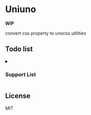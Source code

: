 # Uniuno

**WIP**

convert css property to unocss utilities

## Todo list

<details>

<summary>

### Support List

</summary>

- [ ] Layout
- [ ] Flexbox & Grid
- [ ] Spacing
- [x] Sizing
  - [x] Width
  - [x] Min-Width
  - [x] Max-Width
  - [x] Height
  - [x] Min-Height
  - [x] Max-Height
- [ ] Typography
- [ ] Backgrounds
  - [x] Background Attachment
  - [x] Background Clip
  - [x] Background Color
  - [x] Background Origin
  - [x] Background Position
  - [x] Background Repeat
  - [x] Background Size
  - [x] Background Image
  - [ ] Gradient Color Stops
- [ ] Borders
  - [x] Border Radius
  - [x] Border Width
  - [x] Border Color
  - [x] Border Style
  - [ ] Divide Width
  - [ ] Divide Color
  - [ ] Divide Style
  - [x] Outline Width
  - [x] Outline Color
  - [x] Outline Style
  - [x] Outline Offset
  - [ ] Ring Width
  - [ ] Ring Color
  - [ ] Ring Offset Width
  - [ ] Ring Offset Color
- [ ] Effects
- [ ] Filters
- [ ] Tables
- [ ] Transition & Animation
- [ ] Transforms
- [ ] Interactivity
- [ ] SVG
- [ ] A11y

</details>

## License

MIT
